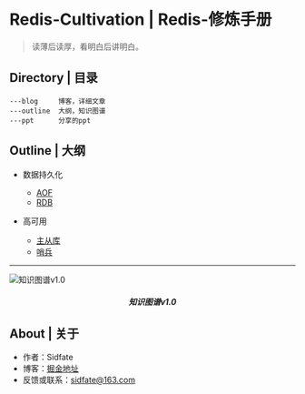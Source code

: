 # Redis-Cultivation | Redis-修炼手册

> 读薄后读厚，看明白后讲明白。

## Directory | 目录

```
---blog     博客，详细文章
---outline  大纲，知识图谱
---ppt      分享的ppt
```

## Outline | 大纲

* 数据持久化
    * [AOF](https://github.com/Sidfate/Redis-Cultivation/tree/master/outline/持久化-AOF.md)
    * [RDB](https://github.com/Sidfate/Redis-Cultivation/tree/master/outline/持久化-RDB.md)

* 高可用
    * [主从库](https://github.com/Sidfate/Redis-Cultivation/tree/master/outline/高可用-主从库.md)
    * [哨兵](https://github.com/Sidfate/Redis-Cultivation/tree/master/outline/高可用-哨兵.md)



---


![知识图谱v1.0](https://sidfate.oss-cn-hangzhou.aliyuncs.com/uPic/RedisRoadmap.png)
<h5 align="center">知识图谱v1.0</h5>

## About | 关于


* 作者：Sidfate
* 博客：[掘金地址](https://juejin.im/user/3368559357476397)
* 反馈或联系：sidfate@163.com